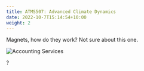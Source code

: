 ```yaml
---
title: ATMS507: Advanced Climate Dynamics
date: 2022-10-7T15:14:54+10:00
weight: 2
---
```


Magnets, how do they work? Not sure about this one.

![Accounting Services](/images/austin-distel-nGc5RT2HmF0-unsplash.jpg)

?
